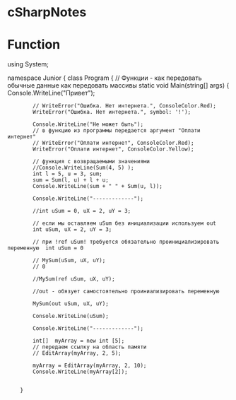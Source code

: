 # cSharpNotes

Function
========================
using System;

namespace Junior
{
    class Program
    {
        // Функции - как передовать обычные данные как передовать массивы
        static void Main(string[] args)
        {
            Console.WriteLine("Привет");

            // WriteError("Ошибка. Нет интернета.", ConsoleColor.Red);
            WriteError("Ошибка. Нет интернета.", symbol: '!');

            Console.WriteLine("Не может быть");
            // в функцию из программы передается аргумент "Оплати интернет"
            // WriteError("Оплати интернет", ConsoleColor.Red);
            WriteError("Оплати интернет", ConsoleColor.Yellow);

            // функция с возвращаемыми значениями
            //Console.WriteLine(Sum(4, 5) );
            int l = 5, u = 3, sum;
            sum = Sum(l, u) + l + u;
            Console.WriteLine(sum + " " + Sum(u, l));

            Console.WriteLine("-------------");

            //int uSum = 0, uX = 2, uY = 3;

            // если мы оставляем uSum без инициализации используем out
            int uSum, uX = 2, uY = 3;

            // при !ref uSum! требуется обязательно проинициализировать переменную  int uSum = 0  

            // MySum(uSum, uX, uY);
            // 0

            //MySum(ref uSum, uX, uY);

            //out - обязует самостоятельно проиниализировать переменную

            MySum(out uSum, uX, uY);

            Console.WriteLine(uSum);

            Console.WriteLine("-------------");

            int[]  myArray = new int [5];
            // передаем ссылку на область памяти
            // EditArray(myArray, 2, 5);

            myArray = EditArray(myArray, 2, 10);
            Console.WriteLine(myArray[2]);


        }